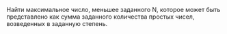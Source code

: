 Найти максимальное число, меньшее заданного N, которое может быть представлено как сумма заданного количества простых чисел, возведенных в заданную степень.